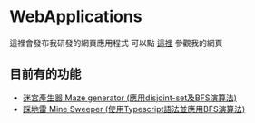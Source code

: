 # WebApplications
這裡會發布我研發的網頁應用程式
可以點 [這裡](https://cutesmouse.github.io/WebApplications/) 參觀我的網頁
## 目前有的功能
- [迷宮產生器 Maze generator (應用disjoint-set及BFS演算法)](https://cutesmouse.github.io/WebApplications/maze_generator/index.html)
- [踩地雷 Mine Sweeper (使用Typescript語法並應用BFS演算法)](https://cutesmouse.github.io/WebApplications/minesweeper/index.html)
